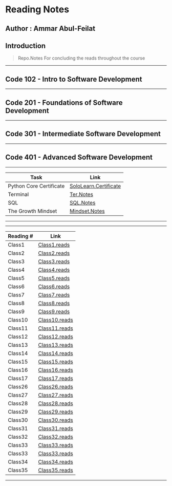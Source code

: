 # Reading Notes

## Author : Ammar Abul-Feilat

## Introduction

> Repo.Notes For concluding the reads throughout the course

---

## Code 102 - Intro to Software Development

---

## Code 201 - Foundations of Software Development

---

## Code 301 - Intermediate Software Development

---

## Code 401 - Advanced Software Development

---

| Task                    | Link                                      |
| ----------------------- | ----------------------------------------- |
| Python Core Certificate | [SoloLearn.Certificate](SoloLear_Cert.md) |
| Terminal                | [Ter.Notes](<terminal(Tutorials).md>)     |
| SQL                     | [SQL.Notes](sql.md)                       |
| The Growth Mindset      | [Mindset.Notes](TheGrowthMindset.md)      |

---

---

| Reading # | Link                                          |
| --------- | --------------------------------------------- |
| Class1    | [Class1.reads](Read.Classes/Read.Class1.md)   |
| Class2    | [Class2.reads](Read.Classes/Read.Class2.md)   |
| Class3    | [Class3.reads](Read.Classes/Read.Class3.md)   |
| Class4    | [Class4.reads](Read.Classes/Read.Class4.md)   |
| Class5    | [Class5.reads](Read.Classes/Read.Class5.md)   |
| Class6    | [Class6.reads](Read.Classes/Read.Class6.md)   |
| Class7    | [Class7.reads](Read.Classes/Read.Class7.md)   |
| Class8    | [Class8.reads](Read.Classes/Read.Class8.md)   |
| Class9    | [Class9.reads](Read.Classes/Read.Class9.md)   |
| Class10   | [Class10.reads](Read.Classes/Read.Class10.md) |
| Class11   | [Class11.reads](Read.Classes/Read.Class11.md) |
| Class12   | [Class12.reads](Read.Classes/Read.Class12.md) |
| Class13   | [Class13.reads](Read.Classes/Read.Class13.md) |
| Class14   | [Class14.reads](Read.Classes/Read.Class14.md) |
| Class15   | [Class15.reads](Read.Classes/Read.Class15.md) |
| Class16   | [Class16.reads](Read.Classes/Read.Class16.md) |
| Class17   | [Class17.reads](Read.Classes/Read.Class17.md) |
| Class26   | [Class26.reads](Read.Classes/Read.Class26.md) |
| Class27   | [Class27.reads](Read.Classes/Read.Class27.md) |
| Class28   | [Class28.reads](Read.Classes/Read.Class28.md) |
| Class29   | [Class29.reads](Read.Classes/Read.Class29.md) |
| Class30   | [Class30.reads](Read.Classes/Read.Class30.md) |
| Class31   | [Class31.reads](Read.Classes/Read.Class31.md) |
| Class32   | [Class32.reads](Read.Classes/Read.Class32.md) |
| Class33   | [Class33.reads](Read.Classes/Read.Class33.md) |
| Class33   | [Class33.reads](Read.Classes/Read.Class33.md) |
| Class34   | [Class34.reads](Read.Classes/Read.Class34.md) |
| Class35   | [Class35.reads](Read.Classes/Read.Class35.md) |

---
